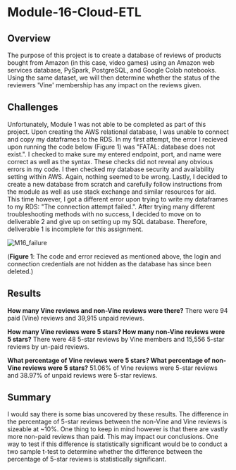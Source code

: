 # Module-16-Cloud-ETL

## Overview
The purpose of this project is to create a database of reviews of products bought from Amazon (in this case, video games) using an Amazon web services database, PySpark, PostgreSQL, and Google Colab notebooks. Using the same dataset, we will then determine whether the status of the reviewers 'Vine' membership has any impact on the reviews given.

## Challenges
Unfortunately, Module 1 was not able to be completed as part of this project. Upon creating the AWS relational database, I was unable to connect and copy my dataframes to the RDS. In my first attempt, the error I recieved upon running the code below (Figure 1) was "FATAL: database does not exist.". I checked to make sure my entered endpoint, port, and name were correct as well as the syntax. These checks did not reveal any obvious errors in my code. I then checked my database security and availability setting within AWS. Again, nothing seemed to be wrong. Lastly, I decided to create a new database from scratch and carefully follow instructions from the module as well as use stack exchange and similar resources for aid. This time however, I got a different error upon trying to write my dataframes to my RDS: "The connection attempt failed.". After trying many different troubleshooting methods with no success, I decided to move on to deliverable 2 and give up on setting up my SQL database. Therefore, deliverable 1 is incomplete for this assignment. 

![M16_failure](https://user-images.githubusercontent.com/93050931/155895884-86ba9e86-6890-4ffe-a090-484405b9a822.png)

(**Figure 1**: The code and error recieved as mentioned above, the login and connection credentials are not hidden as the database has since been deleted.) 

## Results
**How many Vine reviews and non-Vine reviews were there?**
There were 94 paid (Vine) reviews and 39,915 unpaid reviews.

**How many Vine reviews were 5 stars? How many non-Vine reviews were 5 stars?**
There were 48 5-star reviews by Vine members and 15,556 5-star reviews by un-paid reviews.

**What percentage of Vine reviews were 5 stars? What percentage of non-Vine reviews were 5 stars?**
51.06% of Vine reviews were 5-star reviews and 38.97% of unpaid reviews were 5-star reviews.

## Summary
I would say there is some bias uncovered by these results. The difference in the percentage of 5-star reviews between the non-Vine and Vine reviews is sizeable at ~10%. One thing to keep in mind however is that there are vastly more non-paid reviews than paid. This may impact our conclusions. One way to test if this difference is statistically significant would be to conduct a two sample t-test to determine whether the difference between the percentage of 5-star reviews is statistically significant. 
